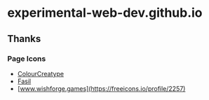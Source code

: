 # experimental-web-dev.github.io

## Thanks

### Page Icons

- [ColourCreatype](https://freeicons.io/profile/5790)
- [Fasil](https://freeicons.io/profile/722)
- [www.wishforge.games](https://freeicons.io/profile/2257)